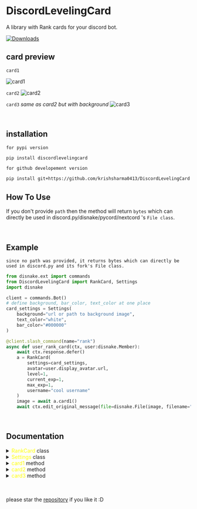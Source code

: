 # DiscordLevelingCard
A library with Rank cards for your discord bot.

[![Downloads](https://pepy.tech/badge/discordlevelingcard)](https://pepy.tech/project/discordlevelingcard)

## card preview

`card1`

![card1](https://user-images.githubusercontent.com/77439837/234198272-3dcaabb0-0f38-4d51-9938-de4b0ad42123.png)


`card2`
![card2](https://user-images.githubusercontent.com/77439837/234198354-315e9420-9bd7-47bd-87ed-b21c3772646c.png)


`card3` *same as card2 but with background*
![card3](https://user-images.githubusercontent.com/77439837/234203410-a6a970ef-c01c-454b-be67-6dc7c1b2c807.png)

<br>

## installation

`for pypi version`
```sh
pip install discordlevelingcard
```

`for github developement version`
```sh
pip install git+https://github.com/krishsharma0413/DiscordLevelingCard
```

## How To Use

If you don't provide `path` then the method will return `bytes` which can directly be used in discord.py/disnake/pycord/nextcord 's `File class`.


<br>


## Example

`since no path was provided, it returns bytes which can directly be used in discord.py and its fork's File class.`

```py
from disnake.ext import commands
from DiscordLevelingCard import RankCard, Settings
import disnake

client = commands.Bot()
# define background, bar_color, text_color at one place
card_settings = Settings(
    background="url or path to background image",
    text_color="white",
    bar_color="#000000"
)

@client.slash_command(name="rank")
async def user_rank_card(ctx, user:disnake.Member):
    await ctx.response.defer()
    a = RankCard(
        settings=card_settings,
        avatar=user.display_avatar.url,
        level=1,
        current_exp=1,
        max_exp=1,
        username="cool username"
    )
    image = await a.card1()
    await ctx.edit_original_message(file=disnake.File(image, filename="rank.png")) # providing filename is very important

```

<br>

## Documentation


<details>

<summary> <span style="color:yellow">RankCard</span> class</summary>

<br>

`__init__` method

```py
RankCard(
    settings: Settings,
    avatar:str,
    level:int,
    current_exp:int,
    max_exp:int,
    username:str,
    rank: Optional[int] = None
)
```

- `settings` - Settings class from DiscordLevelingCard.

- `avatar` - avatar image url.

- `level` - level of the user.

- `current_exp` - current exp of the user.

- `max_exp` - max exp of the user.

- `username` - username of the user.

- `rank` - rank of the user. (optional)

</details>

<details>

<summary> <span style="color:yellow">Settings</span> class</summary>

<br>

`__init__` method

```py
Settings(
    background: Union[PathLike, BufferedIOBase, str],
    bar_color: Optional[str] = 'white',
    text_color: Optional[str] = 'white',
    background_color: Optional[str]= "#36393f"

)
```

- `background` - background image url or file-object in `rb` mode.
  - `4:1` aspect ratio recommended.

- `bar_color` - color of the bar [example: "white" or "#000000"]

- `text_color` - color of the text [example: "white" or "#000000"]

- `background_color` - color of the background [example: "white" or "#000000"]

</details>


<details>

<summary> <span style="color:yellow">card1</span> method</summary>


```py
RankCard.card1()
```

`returns` - `bytes` which can directly be used within `discord.File` class.



![card1](https://user-images.githubusercontent.com/77439837/234198272-3dcaabb0-0f38-4d51-9938-de4b0ad42123.png)

<br>

</details>


<details>

<summary> <span style="color:yellow">card2</span> method</summary>


```py
RankCard.card2()
```

`returns` - `bytes` which can directly be used within `discord.File` class.



![card](https://user-images.githubusercontent.com/77439837/234198354-315e9420-9bd7-47bd-87ed-b21c3772646c.png)

<br>

</details>


<details>

<summary> <span style="color:yellow">card3</span> method</summary>


```py
RankCard.card3()
```

`returns` - `bytes` which can directly be used within `discord.File` class.



![card3](https://user-images.githubusercontent.com/77439837/234203410-a6a970ef-c01c-454b-be67-6dc7c1b2c807.png)

<br>

</details>

<br><br>
please star the <a href="https://github.com/krishsharma0413/DiscordLevelingCard">repository</a> if you like it :D
